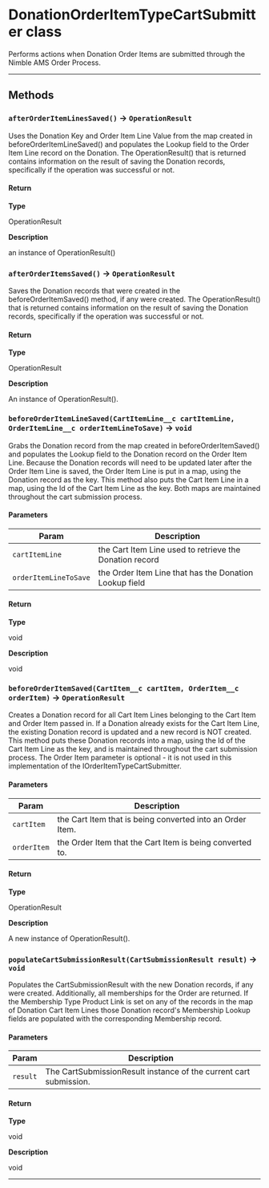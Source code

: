 # DonationOrderItemTypeCartSubmitter class

Performs actions when Donation Order Items are submitted through the Nimble AMS Order Process.

---
## Methods
### `afterOrderItemLinesSaved()` → `OperationResult`

Uses the Donation Key and Order Item Line Value from the map created in 		beforeOrderItemLineSaved() and populates the Lookup field to the Order Item Line 		record on the Donation. The OperationResult() that is returned contains information 		on the result of saving the Donation records, specifically if the operation was 		successful or not.

#### Return

**Type**

OperationResult

**Description**

an instance of OperationResult()

### `afterOrderItemsSaved()` → `OperationResult`

Saves the Donation records that were created in the beforeOrderItemSaved() method, 			if any were created. 		The OperationResult() that is returned contains information on the result of saving the 			Donation records, specifically if the operation was successful or not.

#### Return

**Type**

OperationResult

**Description**

An instance of OperationResult().

### `beforeOrderItemLineSaved(CartItemLine__c cartItemLine, OrderItemLine__c orderItemLineToSave)` → `void`

Grabs the Donation record from the map created in beforeOrderItemSaved() and 			populates the Lookup field to the Donation record on the Order Item Line. 		Because the Donation records will need to be updated later after the Order Item Line 			is saved, the Order Item Line is put in a map, using the Donation record as the key. 		This method also puts the Cart Item Line in a map, using the Id of the Cart Item Line 			as the key. Both maps are maintained throughout the cart submission process.

#### Parameters
|Param|Description|
|-----|-----------|
|`cartItemLine` |  the Cart Item Line used to retrieve the Donation record |
|`orderItemLineToSave` |  the Order Item Line that has the Donation Lookup field |

#### Return

**Type**

void

**Description**

void

### `beforeOrderItemSaved(CartItem__c cartItem, OrderItem__c orderItem)` → `OperationResult`

Creates a Donation record for all Cart Item Lines belonging to the Cart Item and 			Order Item passed in. 		If a Donation already exists for the Cart Item Line, the existing Donation record is 			updated and a new record is NOT created. 		This method puts these Donation records into a map, using the Id of the Cart Item Line 			as the key, and is maintained throughout the cart submission process. 		The Order Item parameter is optional - it is not used in this implementation of the 			IOrderItemTypeCartSubmitter.

#### Parameters
|Param|Description|
|-----|-----------|
|`cartItem` |  the Cart Item that is being converted into an Order Item. |
|`orderItem` |  the Order Item that the Cart Item is being converted to. |

#### Return

**Type**

OperationResult

**Description**

A new instance of OperationResult().

### `populateCartSubmissionResult(CartSubmissionResult result)` → `void`

Populates the CartSubmissionResult with the new Donation records, if any were created. 		Additionally, all memberships for the Order are returned. 		If the Membership Type Product Link is set on any of the records in the map of Donation Cart 			Item Lines those Donation record's Membership Lookup fields are populated with the 			corresponding Membership record.

#### Parameters
|Param|Description|
|-----|-----------|
|`result` |  The CartSubmissionResult instance of the current cart submission. |

#### Return

**Type**

void

**Description**

void

---
